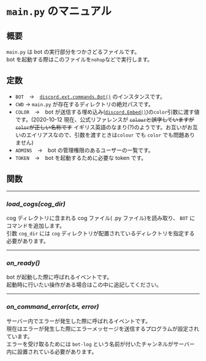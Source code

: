 # `main.py` のマニュアル

## 概要
`main.py` は bot の実行部分をつかさどるファイルです。\
bot を起動する際はこのファイルを`nohup`などで実行します。

## 定数
- `BOT`　→　[`discord.ext.commands.Bot()`](https://discordpy.readthedocs.io/ja/latest/ext/commands/api.html?highlight=bot#discord.ext.commands.Bot) のインスタンスです。
- `CWD` → `main.py` が存在するディレクトリの絶対パスです。
- `COLOR`　→　bot が送信する埋め込み([`discord.Embed()`](https://discordpy.readthedocs.io/ja/latest/api.html?highlight=discord%20embed#discord.Embed))の`color`引数に渡す値です。(2020-10-12 現在、公式リファレンスが  ~~`colour`と誤字していますが`color`が正しい名称です~~ イギリス英語のなまり(?)のようです。お互いがお互いのエイリアスなので、引数を渡すときは`colour` でも `color` でも問題ありません)
- `ADMINS`　→　bot の管理権限のあるユーザーの一覧です。
- `TOKEN`　→　bot を起動するために必要な token です。

## 関数
***
### _load_cogs(cog_dir)_
cog ディレクトリに含まれる cog ファイル( .py ファイル)を読み取り、 `BOT` にコマンドを追加します。\
引数 `cog_dir` には `cog` ディレクトリが配置されているディレクトリを指定する必要があります。
***
### _on_ready()_
bot が起動した際に呼ばれるイベントです。\
起動時に行いたい操作がある場合はこの中に追記してください。
***
### _on_command_error(ctx, error)_
サーバー内でエラーが発生した際に呼ばれるイベントです。\
現在はエラーが発生した際にエラーメッセージを送信するプログラムが設定されています。\
エラーを受け取るためには `bot-log` という名前が付いたチャンネルがサーバー内に設置されている必要があります。